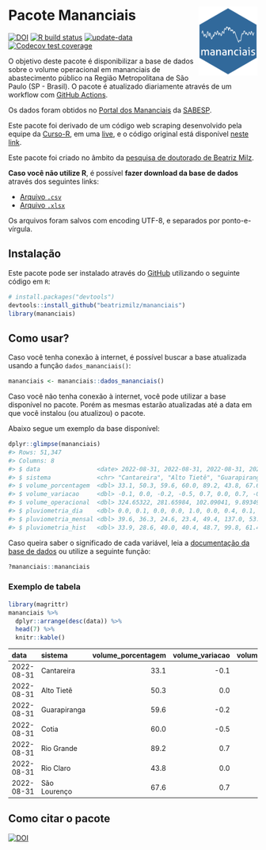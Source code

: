 
<!-- README.md is generated from README.Rmd. Please edit that file -->

# Pacote Mananciais <img src="man/figures/hexlogo.png" align="right" width = "120px"/>

<!-- badges: start -->

[![DOI](https://zenodo.org/badge/DOI/10.5281/zenodo.4733056.svg)](https://doi.org/10.5281/zenodo.4733056)
[![R build
status](https://github.com/beatrizmilz/mananciais/workflows/R-CMD-check/badge.svg)](https://github.com/beatrizmilz/mananciais/actions)
[![update-data](https://github.com/beatrizmilz/mananciais/actions/workflows/2-update_data.yaml/badge.svg)](https://github.com/beatrizmilz/mananciais/actions/workflows/2-update_data.yaml)
[![Codecov test
coverage](https://codecov.io/gh/beatrizmilz/mananciais/branch/master/graph/badge.svg)](https://codecov.io/gh/beatrizmilz/mananciais?branch=master)
<!-- badges: end -->

O objetivo deste pacote é disponibilizar a base de dados sobre o volume
operacional em mananciais de abastecimento público na Região
Metropolitana de São Paulo (SP - Brasil). O pacote é atualizado
diariamente através de um workflow com [GitHub
Actions](https://github.com/beatrizmilz/mananciais/actions).

Os dados foram obtidos no [Portal dos
Mananciais](http://mananciais.sabesp.com.br/Situacao) da
[SABESP](http://site.sabesp.com.br/site/Default.aspx).

Este pacote foi derivado de um código web scraping desenvolvido pela
equipe da [Curso-R](https://www.curso-r.com/), em uma
[live](https://youtu.be/jvZIxrMmOcQ), e o código original está
disponível [neste
link](https://github.com/curso-r/lives/blob/master/drafts/20200730_scraper_sabesp.R).

Este pacote foi criado no âmbito da [pesquisa de doutorado de Beatriz
Milz](https://beatrizmilz.github.io/tese/).

**Caso você não utilize R**, é possível **fazer download da base de
dados** através dos seguintes links:

-   [Arquivo
    `.csv`](https://github.com/beatrizmilz/mananciais/raw/master/inst/extdata/mananciais.csv)
-   [Arquivo
    `.xlsx`](https://github.com/beatrizmilz/mananciais/blob/master/inst/extdata/mananciais.xlsx?raw=true)

Os arquivos foram salvos com encoding UTF-8, e separados por
ponto-e-vírgula.

## Instalação

Este pacote pode ser instalado através do [GitHub](https://github.com/)
utilizando o seguinte código em `R`:

``` r
# install.packages("devtools")
devtools::install_github("beatrizmilz/mananciais")
library(mananciais)
```

## Como usar?

Caso você tenha conexão à internet, é possível buscar a base atualizada
usando a função `dados_mananciais()`:

``` r
mananciais <- mananciais::dados_mananciais() 
```

Caso você não tenha conexão à internet, você pode utilizar a base
disponível no pacote. Porém as mesmas estarão atualizadas até a data em
que você instalou (ou atualizou) o pacote.

Abaixo segue um exemplo da base disponível:

``` r
dplyr::glimpse(mananciais)
#> Rows: 51,347
#> Columns: 8
#> $ data                <date> 2022-08-31, 2022-08-31, 2022-08-31, 2022-08-31, 2…
#> $ sistema             <chr> "Cantareira", "Alto Tietê", "Guarapiranga", "Cotia…
#> $ volume_porcentagem  <dbl> 33.1, 50.3, 59.6, 60.0, 89.2, 43.8, 67.6, 33.2, 50…
#> $ volume_variacao     <dbl> -0.1, 0.0, -0.2, -0.5, 0.7, 0.0, 0.7, -0.1, 0.1, -…
#> $ volume_operacional  <dbl> 324.65322, 281.65984, 102.09041, 9.89349, 100.0178…
#> $ pluviometria_dia    <dbl> 0.0, 0.1, 0.0, 0.0, 1.0, 0.0, 0.4, 0.1, 0.7, 0.8, …
#> $ pluviometria_mensal <dbl> 39.6, 36.3, 24.6, 23.4, 49.4, 137.0, 53.0, 39.6, 3…
#> $ pluviometria_hist   <dbl> 33.9, 28.6, 40.0, 40.4, 48.7, 99.8, 61.4, 33.9, 28…
```

Caso queira saber o significado de cada variável, leia a [documentação
da base de
dados](https://beatrizmilz.github.io/mananciais/reference/mananciais.html)
ou utilize a seguinte função:

``` r
?mananciais::mananciais
```

### Exemplo de tabela

``` r
library(magrittr)
mananciais %>% 
  dplyr::arrange(desc(data)) %>% 
  head(7) %>%
  knitr::kable()
```

| data       | sistema      | volume_porcentagem | volume_variacao | volume_operacional | pluviometria_dia | pluviometria_mensal | pluviometria_hist |
|:-----------|:-------------|-------------------:|----------------:|-------------------:|-----------------:|--------------------:|------------------:|
| 2022-08-31 | Cantareira   |               33.1 |            -0.1 |          324.65322 |              0.0 |                39.6 |              33.9 |
| 2022-08-31 | Alto Tietê   |               50.3 |             0.0 |          281.65984 |              0.1 |                36.3 |              28.6 |
| 2022-08-31 | Guarapiranga |               59.6 |            -0.2 |          102.09041 |              0.0 |                24.6 |              40.0 |
| 2022-08-31 | Cotia        |               60.0 |            -0.5 |            9.89349 |              0.0 |                23.4 |              40.4 |
| 2022-08-31 | Rio Grande   |               89.2 |             0.7 |          100.01783 |              1.0 |                49.4 |              48.7 |
| 2022-08-31 | Rio Claro    |               43.8 |             0.0 |            5.98281 |              0.0 |               137.0 |              99.8 |
| 2022-08-31 | São Lourenço |               67.6 |             0.7 |           60.00797 |              0.4 |                53.0 |              61.4 |

## Como citar o pacote

[![DOI](https://zenodo.org/badge/DOI/10.5281/zenodo.4733056.svg)](https://doi.org/10.5281/zenodo.4733056)
